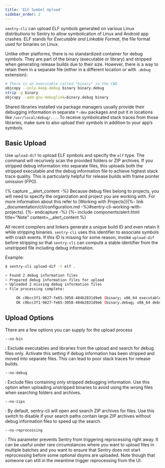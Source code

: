 ```yaml
---
title: 'ELF Symbol Upload'
sidebar_order: 2
---
```


`sentry-cli` can upload ELF symbols generated on various Linux distributions to
Sentry to allow symbolication of Linux and Android app crashes. ELF stands for
_Executable and Linkable Format_, the file format used for binaries on Linux.

Unlike other platforms, there is no standardized container for debug symbols.
They are part of the binary (executable or library) and stripped when generating
release builds due to their size. However, there is a way to retain them in a
separate file (either in a different location or with `.debug` extension):

```bash
# There is an executable called "binary" in the CWD
objcopy --only-keep-debug binary binary.debug
strip -g binary
objcopy --add-gnu-debuglink=binary.debug binary
```

Shared libraries installed via package managers usually provide their debugging
information in separate `*-dev` packages and put it in locations like
`/usr/local/debug/...`. To receive symbolicated stack traces from those
libraries, make sure to also upload their symbols in addition to your app’s
symbols.

## Basic Upload

Use `upload-dif` to upload ELF symbols and specify the `elf` type. The command
will recurively scan the provided folders or ZIP archives. If you stripped debug
information into separate files, this uploads both the stripped executable and
the debug information file to achieve highest stack trace quality. This is
particularly helpful for release builds with frame pointer omission (FPO).

{% capture __alert_content -%}
Because debug files belong to projects, you will need to specify the organization and project you are working with. For more information about this refer to [Working with Projects]({%- link _documentation/cli/configuration.md -%}#sentry-cli-working-with-projects).
{%- endcapture -%}
{%- include components/alert.html
  title="Note"
  content=__alert_content
%}

All recent compilers and linkers generate a unique build ID and even retain it
while stripping binaries. `sentry-cli` uses this identifier to associate symbols
with crash events. If this ID is missing for some reason, invoke `upload-dif`
before stripping so that `sentry-cli` can compute a stable identifier from the
unstripped file including debug information.

Example:

```bash
$ sentry-cli upload-dif -t elf .

> Found 2 debug information files
> Prepared debug information files for upload
> Uploaded 2 missing debug information files
> File processing complete:

     OK c0bcc3f1-9827-fe65-3058-404b2831d9e6 (binary; x86_64 executable)
     OK c0bcc3f1-9827-fe65-3058-404b2831d9e6 (binary.debug; x86_64 debug companion)
```

## Upload Options

There are a few options you can supply for the upload process

`--no-bin`

: Exclude executables and libraries from the upload and search for debug files
  only. Activate this setting if debug information has been stripped and moved
  into separate files. This can lead to poor stack traces for release builds.

`--no-debug`

: Exclude files containing only stripped debugging information. Use this option
  when uploading unstripped binaries to avoid using the wrong files when
  searching folders and archives.

`--no-zips`

: By default, sentry-cli will open and search ZIP archives for files. Use this
  switch to disable if your search paths contain large ZIP archives without
  debug information files to speed up the search.

`--no-reprocessing`

: This parameter prevents Sentry from triggering reprocessing right away. It can
  be useful under rare circumstances where you want to upload files in multiple
  batches and you want to ensure that Sentry does not start reprocessing before
  some optional dsyms are uploaded. Note though that someone can still in the
  meantime trigger reprocessing from the UI.
